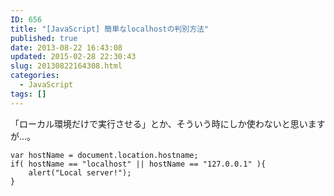 ```yaml
---
ID: 656
title: "[JavaScript] 簡単なlocalhostの判別方法"
published: true
date: 2013-08-22 16:43:08
updated: 2015-02-28 22:30:43
slug: 20130822164308.html
categories:
  - JavaScript
tags: []
---
```


「ローカル環境だけで実行させる」とか、そういう時にしか使わないと思いますが…。

<!--more-->
<pre class="language-javascript"><code>var hostName = document.location.hostname;
if( hostName == "localhost" || hostName == "127.0.0.1" ){
    alert("Local server!");
}</code></pre>
